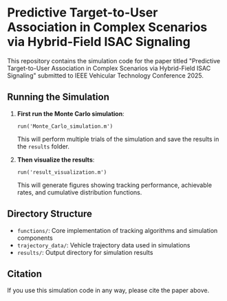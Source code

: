# Predictive Target-to-User Association in Complex Scenarios via Hybrid-Field ISAC Signaling

This repository contains the simulation code for the paper titled "Predictive Target-to-User Association in Complex
Scenarios via Hybrid-Field ISAC Signaling" submitted to IEEE Vehicular Technology Conference 2025.

## Running the Simulation

1. **First run the Monte Carlo simulation**:
   ```
   run('Monte_Carlo_simulation.m')
   ```
   This will perform multiple trials of the simulation and save the results in the `results` folder.

2. **Then visualize the results**:
   ```
   run('result_visualization.m')
   ```
   This will generate figures showing tracking performance, achievable rates, and cumulative distribution functions.

## Directory Structure

- `functions/`: Core implementation of tracking algorithms and simulation components
- `trajectory_data/`: Vehicle trajectory data used in simulations
- `results/`: Output directory for simulation results

## Citation

If you use this simulation code in any way, please cite the paper above.
